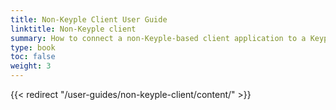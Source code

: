 ```yaml
---
title: Non-Keyple Client User Guide
linktitle: Non-Keyple client
summary: How to connect a non-Keyple-based client application to a Keyple-based server application using simple JSON block exchanges.
type: book
toc: false
weight: 3
---
```

{{< redirect "/user-guides/non-keyple-client/content/" >}}
